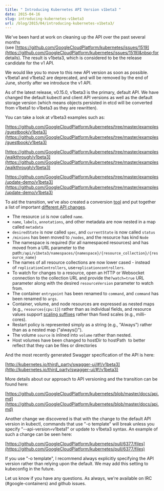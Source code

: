 ```yaml
---
title: " Introducing Kubernetes API Version v1beta3 "
date: 2015-04-16
slug: introducing-kubernetes-v1beta3
url: /blog/2015/04/introducing-kubernetes-v1beta3/
---
```

We've been hard at work on cleaning up the API over the past several months (see&nbsp;[https://github.com/GoogleCloudPlatform/kubernetes/issues/1519](https://github.com/GoogleCloudPlatform/kubernetes/issues/1519)&nbsp;for details). The result is v1beta3, which is considered to be the release candidate for the v1 API.  

We would like you to move to this new API version as soon as possible. v1beta1 and v1beta2 are deprecated, and will be removed by the end of June, shortly after we introduce the v1 API.  

As of the latest release, v0.15.0, v1beta3 is the primary, default API. We have changed the&nbsp;default kubectl and client API versions as well as the default storage version (which means objects persisted in etcd will be converted from v1beta1 to v1beta3 as they are rewritten).&nbsp;  

You can take a look at v1beta3 examples such as:  

[https://github.com/GoogleCloudPlatform/kubernetes/tree/master/examples/guestbook/v1beta3](https://github.com/GoogleCloudPlatform/kubernetes/tree/master/examples/guestbook/v1beta3)

[https://github.com/GoogleCloudPlatform/kubernetes/tree/master/examples/walkthrough/v1beta3](https://github.com/GoogleCloudPlatform/kubernetes/tree/master/examples/walkthrough/v1beta3)

[https://github.com/GoogleCloudPlatform/kubernetes/tree/master/examples/update-demo/v1beta3](https://github.com/GoogleCloudPlatform/kubernetes/tree/master/examples/update-demo/v1beta3)



To aid the transition, we've also created a conversion&nbsp;[tool](https://github.com/GoogleCloudPlatform/kubernetes/blob/master/docs/cluster_management.md#switching-your-config-files-to-a-new-api-version)&nbsp;and put together a list of important&nbsp;[different API changes](https://github.com/GoogleCloudPlatform/kubernetes/blob/master/docs/api.md#v1beta3-conversion-tips).  


- The resource&nbsp;`id`&nbsp;is now called&nbsp;`name`.
- `name`,&nbsp;`labels`,&nbsp;`annotations`, and other metadata are now nested in a map called&nbsp;`metadata`
- `desiredState`&nbsp;is now called&nbsp;`spec`, and&nbsp;`currentState`&nbsp;is now called&nbsp;`status`
- `/minions`&nbsp;has been moved to&nbsp;`/nodes`, and the resource has kind&nbsp;`Node`
- The namespace is required (for all namespaced resources) and has moved from a URL parameter to the path:`/api/v1beta3/namespaces/{namespace}/{resource_collection}/{resource_name}`
- The names of all resource collections are now lower cased - instead of&nbsp;`replicationControllers`, use`replicationcontrollers`.
- To watch for changes to a resource, open an HTTP or Websocket connection to the collection URL and provide the`?watch=true`&nbsp;URL parameter along with the desired&nbsp;`resourceVersion`&nbsp;parameter to watch from.
- The container&nbsp;`entrypoint`&nbsp;has been renamed to&nbsp;`command`, and&nbsp;`command`&nbsp;has been renamed to&nbsp;`args`.
- Container, volume, and node resources are expressed as nested maps (e.g.,&nbsp;`resources{cpu:1}`) rather than as individual fields, and resource values support&nbsp;[scaling suffixes](https://github.com/GoogleCloudPlatform/kubernetes/blob/master/docs/resources.md#resource-quantities)&nbsp;rather than fixed scales (e.g., milli-cores).
- Restart policy is represented simply as a string (e.g., "Always") rather than as a nested map ("always{}").
- The volume&nbsp;`source`&nbsp;is inlined into&nbsp;`volume`&nbsp;rather than nested.
- Host volumes have been changed to&nbsp;hostDir&nbsp;to&nbsp;hostPath&nbsp;&nbsp;to better reflect that they can be files or directories



And the most recently generated Swagger specification of the API is here:

[http://kubernetes.io/third\_party/swagger-ui/#!/v1beta3](http://kubernetes.io/third_party/swagger-ui/#!/v1beta3)



More details about our approach to API versioning and the transition can be found here:

[https://github.com/GoogleCloudPlatform/kubernetes/blob/master/docs/api.md](https://github.com/GoogleCloudPlatform/kubernetes/blob/master/docs/api.md)



Another change we discovered is that with the change to the default API version in kubectl, commands that use "-o template" will break unless you specify "--api-version=v1beta1" or update to v1beta3 syntax. An example of such a change can be seen here:

[https://github.com/GoogleCloudPlatform/kubernetes/pull/6377/files](https://github.com/GoogleCloudPlatform/kubernetes/pull/6377/files)



If you use "-o template", I recommend always explicitly specifying the API version rather than relying upon the default. We may add this setting to kubeconfig in the future.



Let us know if you have any questions. As always, we're available on IRC (#google-containers) and github issues.
